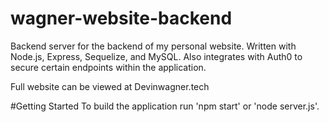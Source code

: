 # wagner-website-backend
Backend server for the backend of my personal website. Written with Node.js, Express, Sequelize, and MySQL. Also integrates with Auth0 to secure certain endpoints within the application.

Full website can be viewed at Devinwagner.tech

#Getting Started
To build the application run 'npm start' or 'node server.js'.


